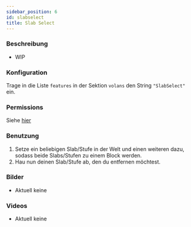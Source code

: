 ```yaml
---
sidebar_position: 6
id: slabselect
title: Slab Select
---
```

### Beschreibung
* WIP
### Konfiguration
Trage in die Liste `features` in der Sektion `volans` den String `"SlabSelect"` ein.
### Permissions
Siehe [hier](/docs/Permissions/#slab-select)
### Benutzung
1. Setze ein beliebigen Slab/Stufe in der Welt und einen weiteren dazu, sodass beide Slabs/Stufen zu einem Block werden.
2. Hau nun deinen Slab/Stufe ab, den du entfernen möchtest. 
### Bilder
- Aktuell keine
### Videos
- Aktuell keine